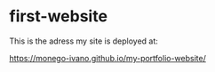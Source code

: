 # first-website

This is the adress my site is deployed at: 

https://monego-ivano.github.io/my-portfolio-website/